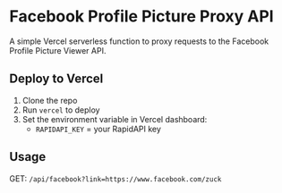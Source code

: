 # Facebook Profile Picture Proxy API

A simple Vercel serverless function to proxy requests to the Facebook Profile Picture Viewer API.

## Deploy to Vercel

1. Clone the repo
2. Run `vercel` to deploy
3. Set the environment variable in Vercel dashboard:
   - `RAPIDAPI_KEY` = your RapidAPI key

## Usage

GET: `/api/facebook?link=https://www.facebook.com/zuck`
